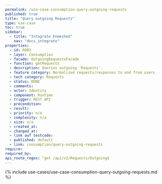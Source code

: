 ```yaml
---
permalink: /use-case-consumption-query-outgoing-requests
published: true
title: "Query outgoing Requests"
type: use-case
toc: true
sidebar:
  - title: "Integrate Enmeshed"
    nav: "docs_integrate"
properties:
  - id: ROR3
  - layer: Consumption
  - facade: OutgoingRequestsFacade
  - function: getRequests
  - description: Queries outgoing 'Requests'.
  - feature category: Normalized requests/responses to and from users
  - tech category: Requests
  - status: DONE
  - comments:
  - actor: Identity
  - component: Runtime
  - trigger: REST API
  - precondition:
  - result:
  - priority: n/a
  - complexity: n/a
  - size: n/a
  - created_at:
  - changed_at:
  - link auf testcode:
  - published: default
  - link: consumption/query-outgoing-requests
require:
required_by:
api_route_regex: ^get /api/v2/Requests/Outgoing$
---
```


{% include use-cases/use-case-consumption-query-outgoing-requests.md %}

